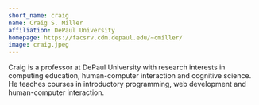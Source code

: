 ```yaml
---
short_name: craig
name: Craig S. Miller
affiliation: DePaul University
homepage: https://facsrv.cdm.depaul.edu/~cmiller/
image: craig.jpeg
---
```


Craig is a professor at DePaul University with research interests in computing education, 
human-computer interaction and cognitive science. He teaches courses in introductory programming, 
web development and human-computer interaction. 
